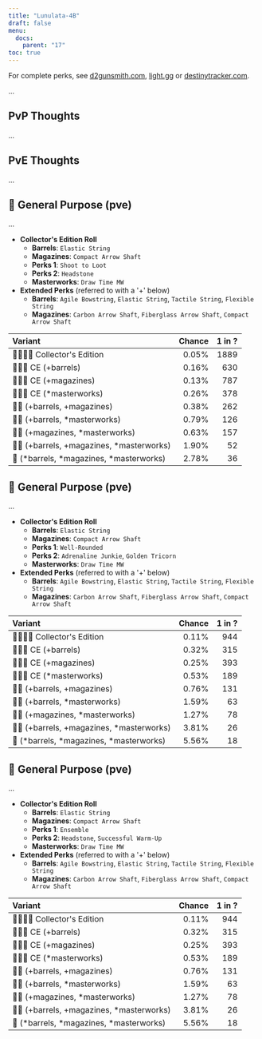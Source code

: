 ```yaml
---
title: "Lunulata-4B"
draft: false
menu:
  docs:
    parent: "17"
toc: true
---
```


For complete perks, see [d2gunsmith.com](https://d2gunsmith.com/w/2513965917), [light.gg](https://www.light.gg/db/items/2513965917) or [destinytracker.com](https://destinytracker.com/destiny-2/db/items/2513965917).

...

## PvP Thoughts

...

## PvE Thoughts

...

## 👾 General Purpose (pve)

...

* **Collector's Edition Roll**
  * **Barrels**: `Elastic String`
  * **Magazines**: `Compact Arrow Shaft`
  * **Perks 1**: `Shoot to Loot`
  * **Perks 2**: `Headstone`
  * **Masterworks**: `Draw Time MW`
* **Extended Perks** (referred to with a '+' below)
  * **Barrels**: `Agile Bowstring`, `Elastic String`, `Tactile String`, `Flexible String`
  * **Magazines**: `Carbon Arrow Shaft`, `Fiberglass Arrow Shaft`, `Compact Arrow Shaft`

| Variant | Chance | 1 in ? |
|:-|-:|-:|
| 👾👾👾🌟 Collector's Edition | 0.05% | 1889 |
| 👾👾👾 CE (+barrels) | 0.16% | 630 |
| 👾👾👾 CE (+magazines) | 0.13% | 787 |
| 👾👾👾 CE (*masterworks) | 0.26% | 378 |
| 👾👾 (+barrels, +magazines) | 0.38% | 262 |
| 👾👾 (+barrels, *masterworks) | 0.79% | 126 |
| 👾👾 (+magazines, *masterworks) | 0.63% | 157 |
| 👾👾 (+barrels, +magazines, *masterworks) | 1.90% | 52 |
| 👾 (*barrels, *magazines, *masterworks) | 2.78% | 36 |

## 👾 General Purpose (pve)

...

* **Collector's Edition Roll**
  * **Barrels**: `Elastic String`
  * **Magazines**: `Compact Arrow Shaft`
  * **Perks 1**: `Well-Rounded`
  * **Perks 2**: `Adrenaline Junkie`, `Golden Tricorn`
  * **Masterworks**: `Draw Time MW`
* **Extended Perks** (referred to with a '+' below)
  * **Barrels**: `Agile Bowstring`, `Elastic String`, `Tactile String`, `Flexible String`
  * **Magazines**: `Carbon Arrow Shaft`, `Fiberglass Arrow Shaft`, `Compact Arrow Shaft`

| Variant | Chance | 1 in ? |
|:-|-:|-:|
| 👾👾👾🌟 Collector's Edition | 0.11% | 944 |
| 👾👾👾 CE (+barrels) | 0.32% | 315 |
| 👾👾👾 CE (+magazines) | 0.25% | 393 |
| 👾👾👾 CE (*masterworks) | 0.53% | 189 |
| 👾👾 (+barrels, +magazines) | 0.76% | 131 |
| 👾👾 (+barrels, *masterworks) | 1.59% | 63 |
| 👾👾 (+magazines, *masterworks) | 1.27% | 78 |
| 👾👾 (+barrels, +magazines, *masterworks) | 3.81% | 26 |
| 👾 (*barrels, *magazines, *masterworks) | 5.56% | 18 |

## 👾 General Purpose (pve)

...

* **Collector's Edition Roll**
  * **Barrels**: `Elastic String`
  * **Magazines**: `Compact Arrow Shaft`
  * **Perks 1**: `Ensemble`
  * **Perks 2**: `Headstone`, `Successful Warm-Up`
  * **Masterworks**: `Draw Time MW`
* **Extended Perks** (referred to with a '+' below)
  * **Barrels**: `Agile Bowstring`, `Elastic String`, `Tactile String`, `Flexible String`
  * **Magazines**: `Carbon Arrow Shaft`, `Fiberglass Arrow Shaft`, `Compact Arrow Shaft`

| Variant | Chance | 1 in ? |
|:-|-:|-:|
| 👾👾👾🌟 Collector's Edition | 0.11% | 944 |
| 👾👾👾 CE (+barrels) | 0.32% | 315 |
| 👾👾👾 CE (+magazines) | 0.25% | 393 |
| 👾👾👾 CE (*masterworks) | 0.53% | 189 |
| 👾👾 (+barrels, +magazines) | 0.76% | 131 |
| 👾👾 (+barrels, *masterworks) | 1.59% | 63 |
| 👾👾 (+magazines, *masterworks) | 1.27% | 78 |
| 👾👾 (+barrels, +magazines, *masterworks) | 3.81% | 26 |
| 👾 (*barrels, *magazines, *masterworks) | 5.56% | 18 |

